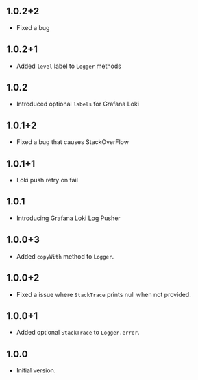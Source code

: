 ## 1.0.2+2

- Fixed a bug

## 1.0.2+1

- Added `level` label to `Logger` methods

## 1.0.2

- Introduced optional `labels` for Grafana Loki

## 1.0.1+2

- Fixed a bug that causes StackOverFlow

## 1.0.1+1

- Loki push retry on fail

## 1.0.1

- Introducing Grafana Loki Log Pusher

## 1.0.0+3

- Added `copyWith` method to `Logger`.

## 1.0.0+2

- Fixed a issue where `StackTrace` prints null when not provided.

## 1.0.0+1

- Added optional `StackTrace` to `Logger.error`.

## 1.0.0

- Initial version.
